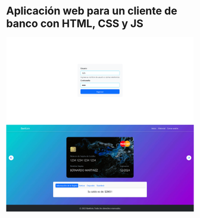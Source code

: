 # Aplicación web para un cliente de banco con HTML, CSS y JS

![VistaPreviaLogin](./src/assets/img/previewLogin.png)
![VistaPreviaIndex](./src/assets/img/previewIndex.png)
